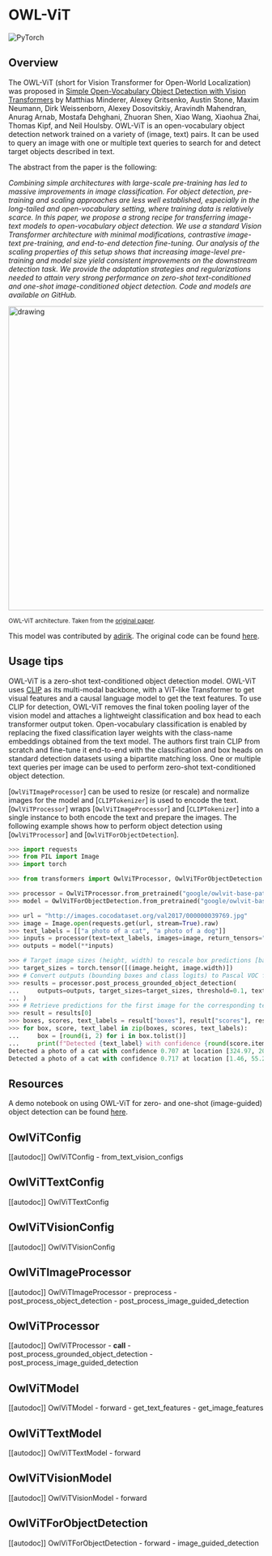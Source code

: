 <!--Copyright 2022 The HuggingFace Team. All rights reserved.

Licensed under the Apache License, Version 2.0 (the "License"); you may not use this file except in compliance with
the License. You may obtain a copy of the License at

http://www.apache.org/licenses/LICENSE-2.0

Unless required by applicable law or agreed to in writing, software distributed under the License is distributed on
an "AS IS" BASIS, WITHOUT WARRANTIES OR CONDITIONS OF ANY KIND, either express or implied. See the License for the
specific language governing permissions and limitations under the License.

⚠️ Note that this file is in Markdown but contain specific syntax for our doc-builder (similar to MDX) that may not be
rendered properly in your Markdown viewer.

-->

# OWL-ViT

<div class="flex flex-wrap space-x-1">
<img alt="PyTorch" src="https://img.shields.io/badge/PyTorch-DE3412?style=flat&logo=pytorch&logoColor=white">
</div>

## Overview

The OWL-ViT (short for Vision Transformer for Open-World Localization) was proposed in [Simple Open-Vocabulary Object Detection with Vision Transformers](https://arxiv.org/abs/2205.06230) by Matthias Minderer, Alexey Gritsenko, Austin Stone, Maxim Neumann, Dirk Weissenborn, Alexey Dosovitskiy, Aravindh Mahendran, Anurag Arnab, Mostafa Dehghani, Zhuoran Shen, Xiao Wang, Xiaohua Zhai, Thomas Kipf, and Neil Houlsby. OWL-ViT is an open-vocabulary object detection network trained on a variety of (image, text) pairs. It can be used to query an image with one or multiple text queries to search for and detect target objects described in text.

The abstract from the paper is the following:

*Combining simple architectures with large-scale pre-training has led to massive improvements in image classification. For object detection, pre-training and scaling approaches are less well established, especially in the long-tailed and open-vocabulary setting, where training data is relatively scarce. In this paper, we propose a strong recipe for transferring image-text models to open-vocabulary object detection. We use a standard Vision Transformer architecture with minimal modifications, contrastive image-text pre-training, and end-to-end detection fine-tuning. Our analysis of the scaling properties of this setup shows that increasing image-level pre-training and model size yield consistent improvements on the downstream detection task. We provide the adaptation strategies and regularizations needed to attain very strong performance on zero-shot text-conditioned and one-shot image-conditioned object detection. Code and models are available on GitHub.*

<img src="https://huggingface.co/datasets/huggingface/documentation-images/resolve/main/transformers/model_doc/owlvit_architecture.jpg"
alt="drawing" width="600"/>

<small> OWL-ViT architecture. Taken from the <a href="https://arxiv.org/abs/2205.06230">original paper</a>. </small>

This model was contributed by [adirik](https://huggingface.co/adirik). The original code can be found [here](https://github.com/google-research/scenic/tree/main/scenic/projects/owl_vit).

## Usage tips

OWL-ViT is a zero-shot text-conditioned object detection model. OWL-ViT uses [CLIP](clip) as its multi-modal backbone, with a ViT-like Transformer to get visual features and a causal language model to get the text features. To use CLIP for detection, OWL-ViT removes the final token pooling layer of the vision model and attaches a lightweight classification and box head to each transformer output token. Open-vocabulary classification is enabled by replacing the fixed classification layer weights with the class-name embeddings obtained from the text model. The authors first train CLIP from scratch and fine-tune it end-to-end with the classification and box heads on standard detection datasets using a bipartite matching loss. One or multiple text queries per image can be used to perform zero-shot text-conditioned object detection.

[`OwlViTImageProcessor`] can be used to resize (or rescale) and normalize images for the model and [`CLIPTokenizer`] is used to encode the text. [`OwlViTProcessor`] wraps [`OwlViTImageProcessor`] and [`CLIPTokenizer`] into a single instance to both encode the text and prepare the images. The following example shows how to perform object detection using [`OwlViTProcessor`] and [`OwlViTForObjectDetection`].

```python
>>> import requests
>>> from PIL import Image
>>> import torch

>>> from transformers import OwlViTProcessor, OwlViTForObjectDetection

>>> processor = OwlViTProcessor.from_pretrained("google/owlvit-base-patch32")
>>> model = OwlViTForObjectDetection.from_pretrained("google/owlvit-base-patch32")

>>> url = "http://images.cocodataset.org/val2017/000000039769.jpg"
>>> image = Image.open(requests.get(url, stream=True).raw)
>>> text_labels = [["a photo of a cat", "a photo of a dog"]]
>>> inputs = processor(text=text_labels, images=image, return_tensors="pt")
>>> outputs = model(**inputs)

>>> # Target image sizes (height, width) to rescale box predictions [batch_size, 2]
>>> target_sizes = torch.tensor([(image.height, image.width)])
>>> # Convert outputs (bounding boxes and class logits) to Pascal VOC format (xmin, ymin, xmax, ymax)
>>> results = processor.post_process_grounded_object_detection(
...     outputs=outputs, target_sizes=target_sizes, threshold=0.1, text_labels=text_labels
... )
>>> # Retrieve predictions for the first image for the corresponding text queries
>>> result = results[0]
>>> boxes, scores, text_labels = result["boxes"], result["scores"], result["text_labels"]
>>> for box, score, text_label in zip(boxes, scores, text_labels):
...     box = [round(i, 2) for i in box.tolist()]
...     print(f"Detected {text_label} with confidence {round(score.item(), 3)} at location {box}")
Detected a photo of a cat with confidence 0.707 at location [324.97, 20.44, 640.58, 373.29]
Detected a photo of a cat with confidence 0.717 at location [1.46, 55.26, 315.55, 472.17]
```

## Resources

A demo notebook on using OWL-ViT for zero- and one-shot (image-guided) object detection can be found [here](https://github.com/huggingface/notebooks/blob/main/examples/zeroshot_object_detection_with_owlvit.ipynb).

## OwlViTConfig

[[autodoc]] OwlViTConfig
    - from_text_vision_configs

## OwlViTTextConfig

[[autodoc]] OwlViTTextConfig

## OwlViTVisionConfig

[[autodoc]] OwlViTVisionConfig

## OwlViTImageProcessor

[[autodoc]] OwlViTImageProcessor
    - preprocess
    - post_process_object_detection
    - post_process_image_guided_detection

## OwlViTProcessor

[[autodoc]] OwlViTProcessor
    - __call__
    - post_process_grounded_object_detection
    - post_process_image_guided_detection

## OwlViTModel

[[autodoc]] OwlViTModel
    - forward
    - get_text_features
    - get_image_features

## OwlViTTextModel

[[autodoc]] OwlViTTextModel
    - forward

## OwlViTVisionModel

[[autodoc]] OwlViTVisionModel
    - forward

## OwlViTForObjectDetection

[[autodoc]] OwlViTForObjectDetection
    - forward
    - image_guided_detection
